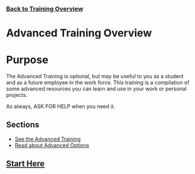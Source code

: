 ### [Back to Training Overview](../)

# Advanced Training Overview

# Purpose

The Advanced Training is optional, but may be useful to you as a student and as a future employee in the work force. This training is a compilation of some advanced resources you can learn and use in your work or personal projects. 

As always, ASK FOR HELP when you need it.

## Sections

- [See the Advanced Training](./1.%20advancedTraining.md)
- [Read about Advanced Options](./2.%20extraTraining.md)

## [Start Here](./1.%20advancedTraining.md)
